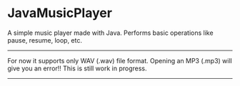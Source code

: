 # JavaMusicPlayer
A simple music player made with Java. Performs basic operations like pause, resume, loop, etc.

************************************
For now it supports only WAV (.wav) file format. Opening an MP3 (.mp3) will give you an error!! This is still work in progress.
************************************

